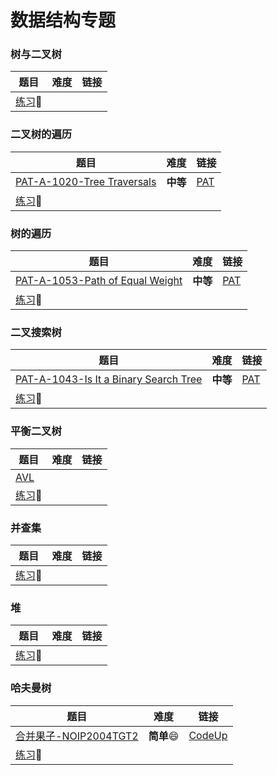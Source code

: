 # 数据结构专题

### 树与二叉树

| 题目                                                    | 难度 | 链接 |
| ------------------------------------------------------- | ---- | ---- |
| [练习](http://codeup.cn/contest.php?cid=100000610):bus: |      |      |



### 二叉树的遍历

| 题目                                                    | 难度     | 链接                                                         |
| ------------------------------------------------------- | -------- | ------------------------------------------------------------ |
| [PAT-A-1020-Tree Traversals](PAT-A-1020.cpp)            | **中等** | [PAT](https://pintia.cn/problem-sets/994805342720868352/problems/994805485033603072) |
| [练习](http://codeup.cn/contest.php?cid=100000611):bus: |          |                                                              |



### 树的遍历

| 题目                                                    | 难度     | 链接                                                         |
| ------------------------------------------------------- | -------- | ------------------------------------------------------------ |
| [PAT-A-1053-Path of Equal Weight](PAT-A-1053.cpp)       | **中等** | [PAT](https://pintia.cn/problem-sets/994805342720868352/problems/994805424153280512) |
| [练习](http://codeup.cn/contest.php?cid=100000612):bus: |          |                                                              |



### 二叉搜索树

| 题目                                                    | 难度     | 链接                                                         |
| ------------------------------------------------------- | -------- | ------------------------------------------------------------ |
| [PAT-A-1043-Is It a Binary Search Tree](PAT-A-1043.cpp) | **中等** | [PAT](https://pintia.cn/problem-sets/994805342720868352/problems/994805440976633856) |
| [练习](http://codeup.cn/contest.php?cid=100000613):bus: |          |                                                              |



### 平衡二叉树

| 题目                                                    | 难度 | 链接 |
| ------------------------------------------------------- | ---- | ---- |
| [AVL](AVL.cpp)                                          |      |      |
| [练习](http://codeup.cn/contest.php?cid=100000614):bus: |      |      |



### 并查集

| 题目          | 难度 | 链接 |
| ------------- | ---- | ---- |
| [练习]():bus: |      |      |



### 堆

| 题目                                                    | 难度 | 链接 |
| ------------------------------------------------------- | ---- | ---- |
| [练习](http://codeup.cn/contest.php?cid=100000616):bus: |      |      |



### 哈夫曼树

| 题目                                                    | 难度            | 链接                                                       |
| ------------------------------------------------------- | --------------- | ---------------------------------------------------------- |
| [合并果子-NOIP2004TGT2](合并果子-NOIP2004TGT2.cpp)      | **简单**:smile: | [CodeUp](http://codeup.cn/problem.php?cid=100000617&pid=4) |
| [练习](http://codeup.cn/contest.php?cid=100000617):bus: |                 |                                                            |

























